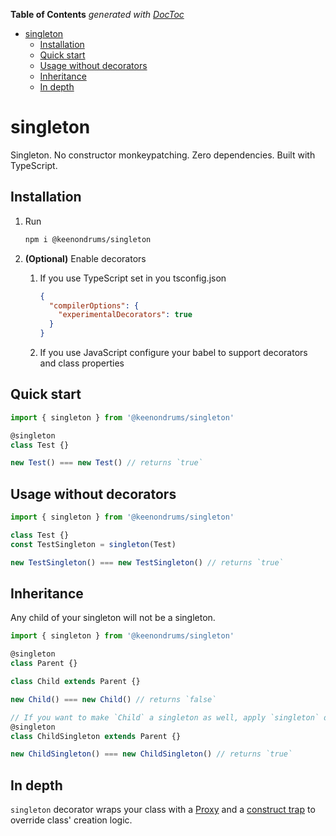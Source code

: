 <!-- START doctoc generated TOC please keep comment here to allow auto update -->
<!-- DON'T EDIT THIS SECTION, INSTEAD RE-RUN doctoc TO UPDATE -->

**Table of Contents** _generated with [DocToc](https://github.com/thlorenz/doctoc)_

- [singleton](#singleton)
  - [Installation](#installation)
  - [Quick start](#quick-start)
  - [Usage without decorators](#usage-without-decorators)
  - [Inheritance](#inheritance)
  - [In depth](#in-depth)

<!-- END doctoc generated TOC please keep comment here to allow auto update -->

# singleton

Singleton. No constructor monkeypatching. Zero dependencies. Built with TypeScript.

## Installation

1.  Run
    ```sh
    npm i @keenondrums/singleton
    ```
1.  **(Optional)** Enable decorators

    1. If you use TypeScript set in you tsconfig.json

       ```json
       {
         "compilerOptions": {
           "experimentalDecorators": true
         }
       }
       ```

    1. If you use JavaScript configure your babel to support decorators and class properties

## Quick start

```ts
import { singleton } from '@keenondrums/singleton'

@singleton
class Test {}

new Test() === new Test() // returns `true`
```

## Usage without decorators

```ts
import { singleton } from '@keenondrums/singleton'

class Test {}
const TestSingleton = singleton(Test)

new TestSingleton() === new TestSingleton() // returns `true`
```

## Inheritance

Any child of your singleton will not be a singleton.

```ts
import { singleton } from '@keenondrums/singleton'

@singleton
class Parent {}

class Child extends Parent {}

new Child() === new Child() // returns `false`

// If you want to make `Child` a singleton as well, apply `singleton` decorator directly to it
@singleton
class ChildSingleton extends Parent {}

new ChildSingleton() === new ChildSingleton() // returns `true`
```

## In depth

`singleton` decorator wraps your class with a [Proxy](https://developer.mozilla.org/en-US/docs/Web/JavaScript/Reference/Global_Objects/Proxy) and a [construct trap](https://developer.mozilla.org/en-US/docs/Web/JavaScript/Reference/Global_Objects/Proxy/handler/construct) to override class' creation logic.
